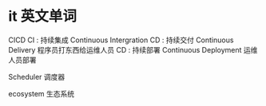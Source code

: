 # it 英文单词

CICD
  CI : 持续集成 Continuous Intergration
  CD : 持续交付 Continuous Delivery   程序员打东西给运维人员
  CD : 持续部署 Continuous Deployment   运维人员部署

Scheduler 调度器

ecosystem 生态系统
